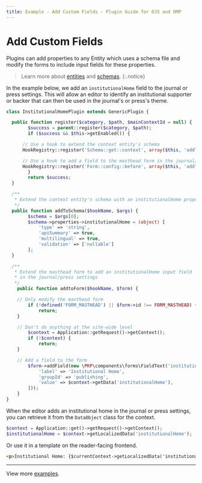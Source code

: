```yaml
---
title: Example - Add Custom Fields - Plugin Guide for OJS and OMP
---
```


# Add Custom Fields

Plugins can add properties to any Entity which uses a schema file and modify the forms to include input fields for these properties.

> Learn more about [entities](/dev/documentation/en/architecture-entities) and [schemas](/dev/documentation/en/architecture-entities#schemas).
{:.notice}

In the example below, we add an `institutionalHome` field to the journal or press settings. This will allow an editor to identify an institutional supporter or backer that can then be used in the journal's or press's theme.

```php
class InstitutionalHomePlugin extends GenericPlugin {

  public function register($category, $path, $mainContextId = null) {
		$success = parent::register($category, $path);
		if ($success && $this->getEnabled()) {

      // Use a hook to extend the context entity's schema
      HookRegistry::register('Schema::get::context', array($this, 'addToSchema'));

      // Use a hook to add a field to the masthead form in the journal/press settings.
      HookRegistry::register('Form::config::before', array($this, 'addToForm'));
		}
		return $success;
  }

  /**
   * Extend the context entity's schema with an institutionalHome property
   */
  public function addToSchema($hookName, $args) {
		$schema = $args[0];
		$schema->properties->institutionalHome = (object) [
			'type' => 'string',
			'apiSummary' => true,
			'multilingual' => true,
			'validation' => ['nullable']
		];
  }

  /**
   * Extend the masthead form to add an institutionalHome input field
   * in the journal/press settings
   */
	public function addtoForm($hookName, $form) {

    // Only modify the masthead form
		if (!defined('FORM_MASTHEAD') || $form->id !== FORM_MASTHEAD) {
			return;
    }

    // Don't do anything at the site-wide level
		$context = Application::getRequest()->getContext();
		if (!$context) {
			return;
    }

    // Add a field to the form
		$form->addField(new \PKP\components\forms\FieldText('institutionalHome', [
			'label' => 'Institutional Home',
			'groupId' => 'publishing',
			'value' => $context->getData('institutionalHome'),
		]));
	}
}
```

When the editor adds an institutional home in the journal or press settings, you can retrieve it from the `DataObject` class for the context.

```php
$context = Application::get()->getRequest()->getContext();
$institutionalHome = $context->getLocalizedData('institutionalHome');
```

Or use it in a template on the reader-facing frontend.

```html
<p>Institutional Home: {$currentContext->getLocalizedData('institutionalHome')}</p>
```

---

View more [examples](./examples).
